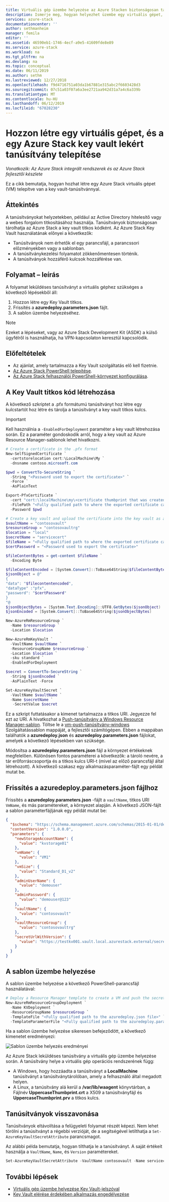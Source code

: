 ```yaml
---
title: Virtuális gép üzembe helyezése az Azure Stacken biztonságosan tárolt tanúsítvánnyal |} A Microsoft Docs
description: Ismerje meg, hogyan helyezhet üzembe egy virtuális gépet, és küldje le azt a tanúsítványt a key vault használatával az Azure Stackben
services: azure-stack
documentationcenter: ''
author: sethmanheim
manager: femila
editor: ''
ms.assetid: 46590eb1-1746-4ecf-a9e5-41609fde8e89
ms.service: azure-stack
ms.workload: na
ms.tgt_pltfrm: na
ms.devlang: na
ms.topic: conceptual
ms.date: 06/11/2019
ms.author: sethm
ms.lastreviewed: 12/27/2018
ms.openlocfilehash: f9d4716751a03da1b67881e315abc2f6603428d3
ms.sourcegitcommit: 07c51a03f07a6a3ee2721aa942d31a7a4c6a339b
ms.translationtype: MT
ms.contentlocale: hu-HU
ms.lasthandoff: 06/12/2019
ms.locfileid: "67028230"
---
```

# <a name="create-a-virtual-machine-and-install-a-certificate-retrieved-from-an-azure-stack-key-vault"></a>Hozzon létre egy virtuális gépet, és a egy Azure Stack key vault lekért tanúsítvány telepítése

*Vonatkozik: Az Azure Stack integrált rendszerek és az Azure Stack fejlesztői készlete*

Ez a cikk bemutatja, hogyan hozhat létre egy Azure Stack virtuális gépet (VM) telepítve van a key vault-tanúsítvánnyal.

## <a name="overview"></a>Áttekintés

A tanúsítványokat helyzetekben, például az Active Directory hitelesítő vagy a webes forgalom titkosításához használja. Tanúsítványok biztonságosan tárolhatja az Azure Stack a key vault titkos kódként. Az Azure Stack Key Vault használatának előnyei a következők:

* Tanúsítványok nem érhetők el egy parancsfájl, a parancssori előzményekben vagy a sablonban.
* A tanúsítványkezelési folyamatot zökkenőmentesen történik.
* A tanúsítványok hozzáférő kulcsok hozzáférése van.

## <a name="process-description"></a>Folyamat – leírás

A folyamat leküldéses tanúsítványt a virtuális géphez szükséges a következő lépésekből áll:

1. Hozzon létre egy Key Vault titkos.
2. Frissítés a **azuredeploy.parameters.json** fájlt.
3. A sablon üzembe helyezéséhez.

> [!NOTE]
> Ezeket a lépéseket, vagy az Azure Stack Development Kit (ASDK) a külső ügyfélről is használhatja, ha VPN-kapcsolaton keresztül kapcsolódik.

## <a name="prerequisites"></a>Előfeltételek

* Az ajánlat, amely tartalmazza a Key Vault szolgáltatás elő kell fizetnie.
* [Az Azure Stack PowerShell telepítése](../operator/azure-stack-powershell-install.md).
* [Az Azure Stack felhasználói PowerShell-környezet konfigurálása](azure-stack-powershell-configure-user.md).

## <a name="create-a-key-vault-secret"></a>A Key Vault titkos kód létrehozása

A következő szkriptet a .pfx formátumú tanúsítványt hoz létre egy kulcstartót hoz létre és tárolja a tanúsítványt a key vault titkos kulcs.

> [!IMPORTANT]
> Kell használnia a `-EnabledForDeployment` paraméter a key vault létrehozása során. Ez a paraméter gondoskodik arról, hogy a key vault az Azure Resource Manager-sablonok lehet hivatkozni.

```powershell
# Create a certificate in the .pfx format
New-SelfSignedCertificate `
  -certstorelocation cert:\LocalMachine\My `
  -dnsname contoso.microsoft.com

$pwd = ConvertTo-SecureString `
  -String "<Password used to export the certificate>" `
  -Force `
  -AsPlainText

Export-PfxCertificate `
  -cert "cert:\localMachine\my\<certificate thumbprint that was created in the previous step>" `
  -FilePath "<Fully qualified path to where the exported certificate can be stored>" `
  -Password $pwd

# Create a key vault and upload the certificate into the key vault as a secret
$vaultName = "contosovault"
$resourceGroup = "contosovaultrg"
$location = "local"
$secretName = "servicecert"
$fileName = "<Fully qualified path to where the exported certificate can be stored>"
$certPassword = "<Password used to export the certificate>"

$fileContentBytes = get-content $fileName `
  -Encoding Byte

$fileContentEncoded = [System.Convert]::ToBase64String($fileContentBytes)
$jsonObject = @"
{
"data": "$filecontentencoded",
"dataType" :"pfx",
"password": "$certPassword"
}
"@
$jsonObjectBytes = [System.Text.Encoding]::UTF8.GetBytes($jsonObject)
$jsonEncoded = [System.Convert]::ToBase64String($jsonObjectBytes)

New-AzureRmResourceGroup `
  -Name $resourceGroup `
  -Location $location

New-AzureRmKeyVault `
  -VaultName $vaultName `
  -ResourceGroupName $resourceGroup `
  -Location $location `
  -sku standard `
  -EnabledForDeployment

$secret = ConvertTo-SecureString `
  -String $jsonEncoded `
  -AsPlainText -Force

Set-AzureKeyVaultSecret `
  -VaultName $vaultName `
  -Name $secretName `
   -SecretValue $secret
```

Ez a szkript futtatásakor a kimenet tartalmazza a titkos URI. Jegyezze fel ezt az URI. A hivatkozhat a [Push-tanúsítvány a Windows Resource Manager-sablon](https://github.com/Azure/AzureStack-QuickStart-Templates/tree/master/201-vm-windows-pushcertificate). Töltse le a [vm-push-tanúsítvány-windows](https://github.com/Azure/AzureStack-QuickStart-Templates/tree/master/201-vm-windows-pushcertificate) Szolgáltatássablon mappáját, a fejlesztői számítógépen. Ebben a mappában találhatók a **azuredeploy.json** és **azuredeploy.parameters.json** fájlokat, amelyek a következő lépésekben van szüksége.

Módosítsa a **azuredeploy.parameters.json** fájl a környezet értékeknek megfelelően. Különösen fontos paraméterei a következők: a tároló nevére, a tár erőforráscsoportja és a titkos kulcs URI-t (mivel az előző parancsfájl által létrehozott). A következő szakasz egy alkalmazásparaméter-fájlt egy példát mutat be.

## <a name="update-the-azuredeployparametersjson-file"></a>Frissítés a azuredeploy.parameters.json fájlhoz

Frissítés a **azuredeploy.parameters.json** -fájlt a `vaultName`, titkos URI `VmName`, és más paramétereket, a környezet alapján. A következő JSON-fájlt a sablon paraméterfájljának egy példát mutat be:

```json
{
  "$schema": "https://schema.management.azure.com/schemas/2015-01-01/deploymentParameters.json#",
  "contentVersion": "1.0.0.0",
  "parameters": {
    "newStorageAccountName": {
      "value": "kvstorage01"
    },
    "vmName": {
      "value": "VM1"
    },
    "vmSize": {
      "value": "Standard_D1_v2"
    },
    "adminUserName": {
      "value": "demouser"
    },
    "adminPassword": {
      "value": "demouser@123"
    },
    "vaultName": {
      "value": "contosovault"
    },
    "vaultResourceGroup": {
      "value": "contosovaultrg"
    },
    "secretUrlWithVersion": {
      "value": "https://testkv001.vault.local.azurestack.external/secrets/testcert002/82afeeb84f4442329ce06593502e7840"
    }
  }
}
```

## <a name="deploy-the-template"></a>A sablon üzembe helyezése

A sablon üzembe helyezése a következő PowerShell-parancsfájl használatával:

```powershell
# Deploy a Resource Manager template to create a VM and push the secret onto it
New-AzureRmResourceGroupDeployment `
  -Name KVDeployment `
  -ResourceGroupName $resourceGroup `
  -TemplateFile "<Fully qualified path to the azuredeploy.json file>" `
  -TemplateParameterFile "<Fully qualified path to the azuredeploy.parameters.json file>"
```

Ha a sablon üzembe helyezése sikeresen befejeződött, a következő kimenetet eredményezi:

![Sablon üzembe helyezés eredményei](media/azure-stack-key-vault-push-secret-into-vm/deployment-output.png)

Az Azure Stack leküldéses tanúsítvány a virtuális gép üzembe helyezése során. A tanúsítvány helye a virtuális gép operációs rendszerének függ:

* A Windows, hogy hozzáadta a tanúsítványt a **LocalMachine** tanúsítványt a tanúsítványtárolóban, amely a felhasználó által megadott helyen.
* A Linux, a tanúsítvány alá kerül a **/var/lib/waagent** könyvtárban, a Fájlnév **UppercaseThumbprint.crt** a X509 a tanúsítványfájl és **UppercaseThumbprint.prv**  a titkos kulcs.

## <a name="retire-certificates"></a>Tanúsítványok visszavonása

Tanúsítványok eltávolítása a felügyeleti folyamat részét képezi. Nem lehet törölni a tanúsítványt a régebbi verzióját, de a segítségével letilthatja a `Set-AzureKeyVaultSecretAttribute` parancsmagot.

Az alábbi példa bemutatja, hogyan tilthatja le a tanúsítványt. A saját értékeit használja a `VaultName`, `Name`, és `Version` paramétereket.

```powershell
Set-AzureKeyVaultSecretAttribute -VaultName contosovault -Name servicecert -Version e3391a126b65414f93f6f9806743a1f7 -Enable 0
```

## <a name="next-steps"></a>További lépések

* [Virtuális gép üzembe helyezése Key Vault-jelszóval](azure-stack-key-vault-deploy-vm-with-secret.md)
* [Key Vault elérése érdekében alkalmazás engedélyezése](azure-stack-key-vault-sample-app.md)
